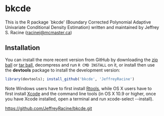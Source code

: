 # bkcde

This is the R package `bkcde' (Boundary Corrected Polynomial Adaptive Univariate Conditional Density Estimation) written and maintained by Jeffrey S. Racine (racinej@mcmaster.ca)

## Installation

You can install the more recent version from GitHub by downloading the [zip ball](https://github.com/JeffreyRacine/bkcde/zipball/main) or [tar ball](https://github.com/JeffreyRacine/bkcde/tarball/main), decompress and run `R CMD INSTALL` on it, or install then use the **devtools** package to install the development version:

```r
library(devtools); install_github('bkcde', 'JeffreyRacine')
```

Note Windows users have to first install [Rtools](https://cran.r-project.org/bin/windows/Rtools/), while OS X users have to first install [Xcode](https://apps.apple.com/us/app/xcode/id497799835) and the command line tools (in OS X 10.9 or higher, once you have Xcode installed, open a terminal and run xcode-select --install).

https://github.com/JeffreyRacine/bkcde.git
